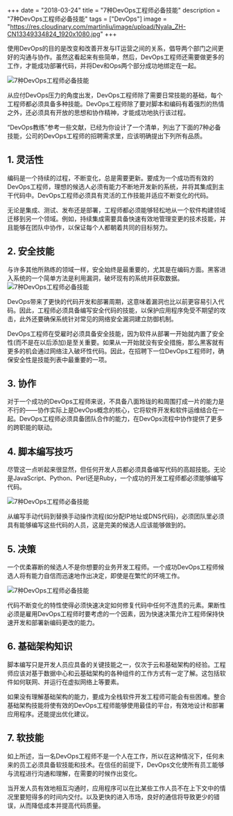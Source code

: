 +++
date = "2018-03-24"
title = "7种DevOps工程师必备技能"
description = "7种DevOps工程师必备技能"
tags = ["DevOps"]
image = "https://res.cloudinary.com/martinliu/image/upload/Nyala_ZH-CN13349334824_1920x1080.jpg"
+++

使用DevOps的目的是改变和改善开发与IT运营之间的关系，倡导两个部门之间更好的沟通与协作。虽然这看起来有些简单，然后，DevOps工程师还需要做更多的工作，才能成功部署代码，并将Dev和Ops两个部分成功地绑定在一起。

![7种DevOps工程师必备技能](https://res.cloudinary.com/martinliu/image/upload/15218598197884.jpg)


从应付DevOps压力的角度出发，DevOps工程师除了需要日常技能的基础，每个工程师都必须具备多种技能。DevOps工程师除了要对脚本和编码有着强烈的热情之外，还必须具有开放的思想和协作精神，才能成功地执行该过程。

“DevOps教练”参考一些文献，已经为你设计了一个清单，列出了下面的7种必备技能，公司的DevOps工程师的招聘需求里，应该明确提出下列所有品质。

## 1. 灵活性

编码是一个持续的过程，不断变化，总是需要更新。要成为一个成功而有效的DevOps工程师，理想的候选人必须有能力不断地开发新的系统，并将其集成到主干代码中。DevOps工程师必须具有灵活的工作技能并适应不断变化的代码。

无论是集成、测试、发布还是部署，工程师都必须能够轻松地从一个软件构建领域迁移到另一个领域。例如，持续集成需要具备快速有效地管理变更的技术技能，并且能够在团队中协作，以保证每个人都朝着共同的目标努力。

## 2. 安全技能

与许多其他所熟练的领域一样，安全始终是最重要的，尤其是在编码方面。黑客进入系统的一个简单方法是利用漏洞，破坏现有的系统并获取数据。
![7种DevOps工程师必备技能](https://res.cloudinary.com/martinliu/image/upload/15218597269514.jpg)


DevOps带来了更快的代码开发和部署周期，这意味着漏洞也比以前更容易引入代码。因此，工程师必须具备编写安全代码的技能，以保护应用程序免受不期望的攻击，此外还要确保系统针对常见的网络安全漏洞建立防御机制。

DevOps工程师在受雇时必须具备安全技能，因为软件从部署一开始就内置了安全性(而不是在以后添加)是至关重要。如果从一开始就没有安全措施，那么黑客就有更多的机会通过网络注入破坏性代码。因此，在招聘下一位DevOps工程师时，确保安全性是技能列表中最重要的一项。

## 3. 协作

对于一个成功的DevOps工程师来说，不具备八面玲珑的和周围打成一片的能力是不行的——协作实际上是DevOps概念的核心，它将软件开发和软件运维结合在一起。DevOps工程师必须具备团队合作的能力，在DevOps流程中协作提供了更多的跨职能的联动。

## 4. 脚本编写技巧

尽管这一点听起来很显然，但任何开发人员都必须具备编写代码的高超技能。无论是JavaScript、Python、Perl还是Ruby，一个成功的开发工程师都必须能够编写代码。

![7种DevOps工程师必备技能](https://res.cloudinary.com/martinliu/image/upload/15218597150085.jpg)


从编写手动代码到替换手动操作流程(如分配IP地址或DNS代码)，必须团队里必须具有能够编写这些代码的人员，这是完美的候选人应该能够做到的。


## 5. 决策

一个优柔寡断的候选人不是你想要的业务开发工程师。一个成功DevOps工程师候选人将有能力自信而迅速地作出决定，即使是在繁忙的环境工作。

![7种DevOps工程师必备技能](https://res.cloudinary.com/martinliu/image/upload/15218598592359.jpg)


代码不断变化的特性使得必须快速决定如何修复代码中任何不连贯的元素。果断性必须是雇用DevOps工程师时要考虑的一个因素，因为快速决策允许工程师保持快速开发和部署新编码更改的能力。

## 6. 基础架构知识

脚本编写只是开发人员应具备的关键技能之一，仅次于云和基础架构的经验。工程师应该对基于数据中心和云基础架构的各种组件的工作方式有一定了解。这包括软件如何联网、并运行在虚拟网络上等要素。

如果没有理解基础架构的能力，要成为全栈软件开发工程师可能会有些困难。整合基础架构技能将使有效的DevOps工程师能够使用最佳的平台，有效地设计和部署应用程序。还能提出优化建议。

## 7. 软技能

如上所述，当一名DevOps工程师不是一个人在工作，所以在这种情况下，任何未来的员工必须具备软技能和技术。在信任的前提下，DevOps文化使所有员工能够与流程进行沟通和理解，在需要的时候作出变化。

当开发人员有效地相互沟通时，应用程序可以在比某些工作人员不在上下文中的情况里要短得多的时间内交付。以及更快的进入市场，良好的通信将导致更少的错误，从而降低成本并提高代码质量。

